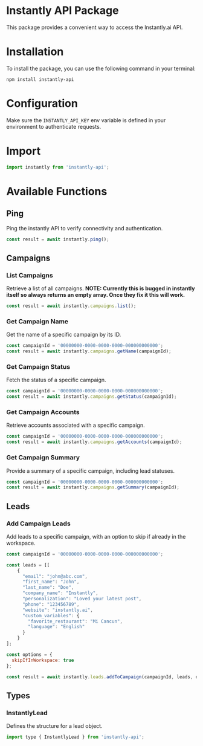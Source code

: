 # Instantly API Package

This package provides a convenient way to access the Instantly.ai API. 

# Installation

To install the package, you can use the following command in your terminal:

```shell
npm install instantly-api
```

# Configuration

Make sure the `INSTANTLY_API_KEY` env variable is defined in your environment to authenticate requests.

# Import

```javascript
import instantly from 'instantly-api';
```

# Available Functions
## Ping
Ping the instantly API to verify connectivity and authentication.

```javascript
const result = await instantly.ping();
```

## Campaigns
### List Campaigns
Retrieve a list of all campaigns.
**NOTE: Currently this is bugged in instantly itself so always returns an empty array. Once they fix it this will work.**

```javascript
const result = await instantly.campaigns.list();
```

### Get Campaign Name
Get the name of a specific campaign by its ID.

```javascript
const campaignId = '00000000-0000-0000-0000-000000000000';
const result = await instantly.campaigns.getName(campaignId);
```

### Get Campaign Status
Fetch the status of a specific campaign.

```javascript
const campaignId = '00000000-0000-0000-0000-000000000000';
const result = await instantly.campaigns.getStatus(campaignId);
```

### Get Campaign Accounts
Retrieve accounts associated with a specific campaign.

```javascript
const campaignId = '00000000-0000-0000-0000-000000000000';
const result = await instantly.campaigns.getAccounts(campaignId);
```

### Get Campaign Summary
Provide a summary of a specific campaign, including lead statuses.

```javascript
const campaignId = '00000000-0000-0000-0000-000000000000';
const result = await instantly.campaigns.getSummary(campaignId);
```

## Leads
### Add Campaign Leads
Add leads to a specific campaign, with an option to skip if already in the workspace.

```javascript
const campaignId = '00000000-0000-0000-0000-000000000000';

const leads = [[
    {
      "email": "john@abc.com",
      "first_name": "John",
      "last_name": "Doe",
      "company_name": "Instantly",
      "personalization": "Loved your latest post",
      "phone": "123456789",
      "website": "instantly.ai",
      "custom_variables": {
        "favorite_restaurant": "Mi Cancun",
        "language": "English"
      }
    }
];

const options = {
  skipIfInWorkspace: true 
};

const result = await instantly.leads.addToCampaign(campaignId, leads, options);
```

## Types
### InstantlyLead
Defines the structure for a lead object.

```javascript
import type { InstantlyLead } from 'instantly-api';
```
